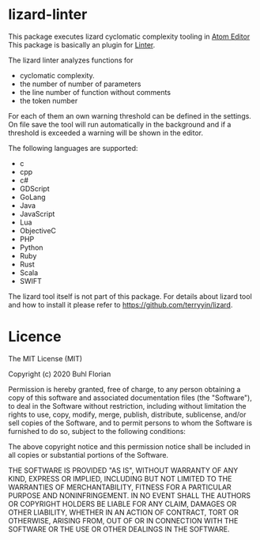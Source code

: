 # lizard-linter

This package executes lizard cyclomatic complexity tooling in [Atom Editor](http://atom.io)
This package is basically an plugin for [Linter](https://github.com/AtomLinter/Linter).

The lizard linter analyzes functions for
- cyclomatic complexity.
- the number of number of parameters
- the line number of  function without comments
- the token number

For each of them an own warning threshold can be defined in the settings.
On file save the tool will run automatically in the background and if a threshold is exceeded a warning will be shown in the editor.

The following languages are supported:
- c
- cpp
- c#
- GDScript
- GoLang
- Java
- JavaScript
- Lua
- ObjectiveC
- PHP
- Python
- Ruby
- Rust
- Scala
- SWIFT

The lizard tool itself is not part of this package.
For details about lizard tool and how to install it please refer to https://github.com/terryyin/lizard.

# Licence

The MIT License (MIT)

Copyright (c) 2020 Buhl Florian

Permission is hereby granted, free of charge, to any person obtaining
a copy of this software and associated documentation files (the
"Software"), to deal in the Software without restriction, including
without limitation the rights to use, copy, modify, merge, publish,
distribute, sublicense, and/or sell copies of the Software, and to
permit persons to whom the Software is furnished to do so, subject to
the following conditions:

The above copyright notice and this permission notice shall be
included in all copies or substantial portions of the Software.

THE SOFTWARE IS PROVIDED "AS IS", WITHOUT WARRANTY OF ANY KIND,
EXPRESS OR IMPLIED, INCLUDING BUT NOT LIMITED TO THE WARRANTIES OF
MERCHANTABILITY, FITNESS FOR A PARTICULAR PURPOSE AND
NONINFRINGEMENT. IN NO EVENT SHALL THE AUTHORS OR COPYRIGHT HOLDERS BE
LIABLE FOR ANY CLAIM, DAMAGES OR OTHER LIABILITY, WHETHER IN AN ACTION
OF CONTRACT, TORT OR OTHERWISE, ARISING FROM, OUT OF OR IN CONNECTION
WITH THE SOFTWARE OR THE USE OR OTHER DEALINGS IN THE SOFTWARE.
